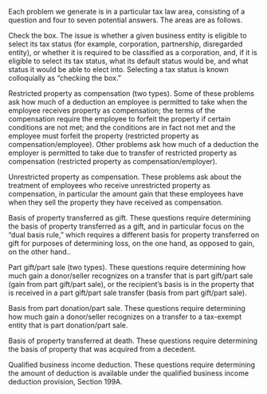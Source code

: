 
Each problem we generate is in a particular tax law area, consisting of a question and four to seven potential answers. The areas are as follows.

Check the box. The issue is whether a given business entity is eligible to select its tax status (for example, corporation, partnership, disregarded entity), or whether it is required to be classified as a corporation, and, if it is eligible to select its tax status, what its default status would be, and what status it would be able to elect into. Selecting a tax status is known colloquially as “checking the box.”  

Restricted property as compensation (two types). Some of these problems ask how much of a deduction an employee is permitted to take when the employee receives property as compensation; the terms of the compensation require the employee to forfeit the property if certain conditions are not met; and the conditions are in fact not met and the employee must forfeit the property (restricted property as compensation/employee). Other problems ask how much of a deduction the employer is permitted to take due to transfer of restricted property as compensation (restricted property as compensation/employer).

Unrestricted property as compensation. These problems ask about the treatment of employees who receive unrestricted property as compensation, in particular the amount gain that these employees have when they sell the property they have received as compensation. 

Basis of property transferred as gift. These questions require determining the basis of property transferred as a gift, and in particular focus on the “dual basis rule,” which requires a different basis for property transferred on gift for purposes of determining loss, on the one hand, as opposed to gain, on the other hand..  

Part gift/part sale (two types). These questions require determining how much gain a donor/seller recognizes on a transfer that is part gift/part sale (gain from part gift/part sale), or the recipient’s basis is in the property that is received in a part gift/part sale transfer (basis from part gift/part sale).  

Basis from part donation/part sale. These questions require determining how much gain a donor/seller recognizes on a transfer to a tax-exempt entity that is part donation/part sale.
  
Basis of property transferred at death. These questions require determining the basis of property that was acquired from a decedent.

Qualified business income deduction. These questions require determining the amount of deduction is available under the qualified business income deduction provision, Section 199A.

